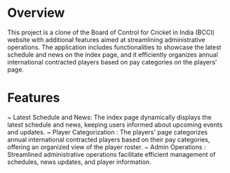 # Overview

This project is a clone of the Board of Control for Cricket in India (BCCI) website with additional features aimed at streamlining administrative operations. The application includes functionalities to showcase the latest schedule and news on the index page, and it efficiently organizes annual international contracted players based on pay categories on the players' page.

# Features
~ Latest Schedule and News: The index page dynamically displays the latest schedule and news, keeping users informed about upcoming events and updates.
~ Player Categorization : The players' page categorizes annual international contracted players based on their pay categories, offering an organized view of the player roster.
~ Admin Operations : Streamlined administrative operations facilitate efficient management of schedules, news updates, and player information.

